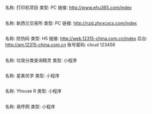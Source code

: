 ##

名称: 打印机项目
类型: PC
链接: http://www.ehu365.com/index

##

名称: 新西兰交易所
类型: PC
链接: http://nzd.zhyxcxcs.com/index 

##

名称: 防伪码
类型: H5
链接: http://web.12315-china.com.cn/index
后台: http://am.12315-china.com.cn
账号密码: cloud 123456

##

名称: 垃圾分类查询精灵
类型: 小程序

##

名称: 星美优学
类型: 小程序

##

名称: Yhouse R
类型: 小程序

##

名称: 易呼网
类型: 小程序
